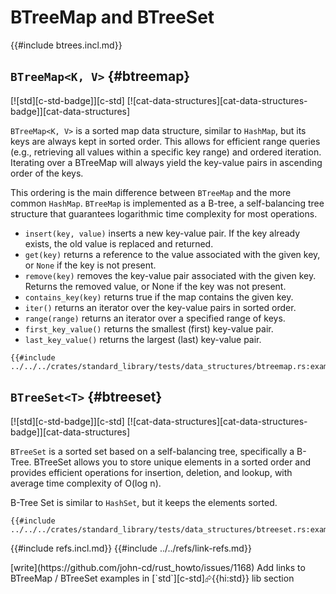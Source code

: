 # BTreeMap and BTreeSet

{{#include btrees.incl.md}}

## `BTreeMap<K, V>` {#btreemap}

[![std][c-std-badge]][c-std] [![cat-data-structures][cat-data-structures-badge]][cat-data-structures]

`BTreeMap<K, V>` is a sorted map data structure, similar to `HashMap`, but its keys are always kept in sorted order. This allows for efficient range queries (e.g., retrieving all values within a specific key range) and ordered iteration. Iterating over a BTreeMap will always yield the key-value pairs in ascending order of the keys.

This ordering is the main difference between `BTreeMap` and the more common `HashMap`. `BTreeMap` is implemented as a B-tree, a self-balancing tree structure that guarantees logarithmic time complexity for most operations.

- `insert(key, value)` inserts a new key-value pair. If the key already exists, the old value is replaced and returned.
- `get(key)` returns a reference to the value associated with the given key, or `None` if the key is not present.
- `remove(key)` removes the key-value pair associated with the given key. Returns the removed value, or None if the key was not present.
- `contains_key(key)` returns true if the map contains the given key.
- `iter()` returns an iterator over the key-value pairs in sorted order.
- `range(range)` returns an iterator over a specified range of keys.
- `first_key_value()` returns the smallest (first) key-value pair.
- `last_key_value()` returns the largest (last) key-value pair.

```rust,editable
{{#include ../../../crates/standard_library/tests/data_structures/btreemap.rs:example}}
```

## `BTreeSet<T>` {#btreeset}

[![std][c-std-badge]][c-std] [![cat-data-structures][cat-data-structures-badge]][cat-data-structures]

`BTreeSet` is a sorted set based on a self-balancing tree, specifically a B-Tree. BTreeSet allows you to store unique elements in a sorted order and provides efficient operations for insertion, deletion, and lookup, with average time complexity of O(log n).

B-Tree Set is similar to `HashSet`, but it keeps the elements sorted.

```rust,editable
{{#include ../../../crates/standard_library/tests/data_structures/btreeset.rs:example}}
```

{{#include refs.incl.md}}
{{#include ../../refs/link-refs.md}}

<div class="hidden">
[write](https://github.com/john-cd/rust_howto/issues/1168)
Add links to BTreeMap / BTreeSet examples in [`std`][c-std]⮳{{hi:std}} lib section
</div>
